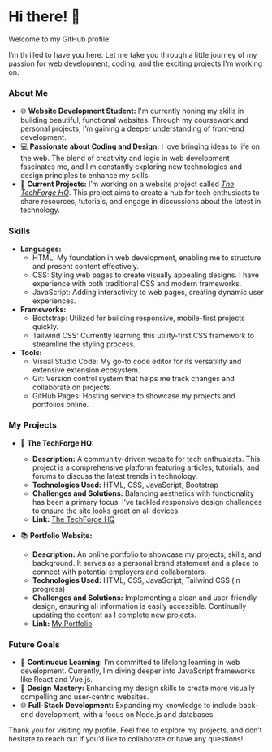# Hi there! 👋

Welcome to my GitHub profile!

I’m thrilled to have you here. Let me take you through a little journey of my passion for web development, coding, and the exciting projects I'm working on.

### About Me
- 🌐 **Website Development Student:** I'm currently honing my skills in building beautiful, functional websites. Through my coursework and personal projects, I’m gaining a deeper understanding of front-end development.
- 💻 **Passionate about Coding and Design:** I love bringing ideas to life on the web. The blend of creativity and logic in web development fascinates me, and I'm constantly exploring new technologies and design principles to enhance my skills.
- 📘 **Current Projects:** I’m working on a website project called [*The TechForge HQ*](https://thetechforgehq.netlify.app). This project aims to create a hub for tech enthusiasts to share resources, tutorials, and engage in discussions about the latest in technology.

### Skills
- **Languages:**
  - HTML: My foundation in web development, enabling me to structure and present content effectively.
  - CSS: Styling web pages to create visually appealing designs. I have experience with both traditional CSS and modern frameworks.
  - JavaScript: Adding interactivity to web pages, creating dynamic user experiences.
- **Frameworks:**
  - Bootstrap: Utilized for building responsive, mobile-first projects quickly.
  - Tailwind CSS: Currently learning this utility-first CSS framework to streamline the styling process.
- **Tools:**
  - Visual Studio Code: My go-to code editor for its versatility and extensive extension ecosystem.
  - Git: Version control system that helps me track changes and collaborate on projects.
  - GitHub Pages: Hosting service to showcase my projects and portfolios online.

### My Projects
- 🚀 **The TechForge HQ:**
  - **Description:** A community-driven website for tech enthusiasts. This project is a comprehensive platform featuring articles, tutorials, and forums to discuss the latest trends in technology.
  - **Technologies Used:** HTML, CSS, JavaScript, Bootstrap
  - **Challenges and Solutions:** Balancing aesthetics with functionality has been a primary focus. I’ve tackled responsive design challenges to ensure the site looks great on all devices.
  - **Link:** [The TechForge HQ](https://thetechforgehq.netlify.app)

- 📚 **Portfolio Website:**
  - **Description:** An online portfolio to showcase my projects, skills, and background. It serves as a personal brand statement and a place to connect with potential employers and collaborators.
  - **Technologies Used:** HTML, CSS, JavaScript, Tailwind CSS (in progress)
  - **Challenges and Solutions:** Implementing a clean and user-friendly design, ensuring all information is easily accessible. Continually updating the content as I complete new projects.
  - **Link:** [My Portfolio](https://yourportfolio.com)

### Future Goals
- 🌱 **Continuous Learning:** I’m committed to lifelong learning in web development. Currently, I’m diving deeper into JavaScript frameworks like React and Vue.js.
- 🎨 **Design Mastery:** Enhancing my design skills to create more visually compelling and user-centric websites.
- 🌐 **Full-Stack Development:** Expanding my knowledge to include back-end development, with a focus on Node.js and databases.

Thank you for visiting my profile. Feel free to explore my projects, and don’t hesitate to reach out if you’d like to collaborate or have any questions!
